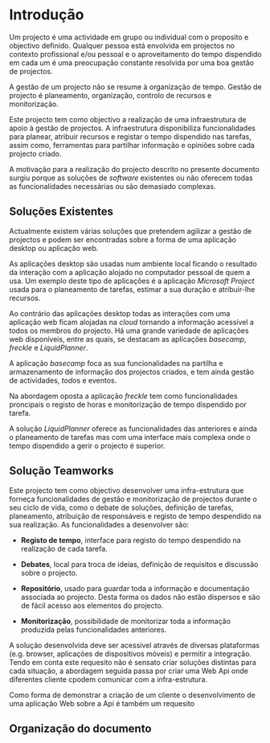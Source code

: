 Introdução
=

Um projecto é uma actividade em grupo ou individual com o proposito e objectivo definido.
Qualquer pessoa está envolvida em projectos no contexto profissional e/ou pessoal e o aproveitamento do tempo dispendido em cada um é uma preocupação constante resolvida por uma boa gestão de projectos. 

A gestão de um projecto não se resume à organização de tempo. Gestão de projecto é planeamento, organização, controlo de recursos e monitorização.

Este projecto tem como objectivo a realização de uma infraestrutura de apoio à gestão de projectos. A infraestrutura disponibiliza funcionalidades para planear, atribuir recursos e registar o tempo dispendido nas tarefas, assim como, ferramentas para partilhar informação e opiniões sobre cada projecto criado.

A motivação para a realização do projecto descrito no presente documento surgiu porque as soluções de *software* existentes ou não oferecem todas as funcionalidades necessárias ou são demasiado complexas.

Soluções Existentes
-

Actualmente existem várias soluções que pretendem agilizar a gestão de projectos e podem ser encontradas sobre a forma de uma aplicação desktop ou aplicação web. 

As aplicações desktop são usadas num ambiente local ficando o resultado da interação com a aplicação alojado no computador pessoal de quem a usa. Um exemplo deste tipo de aplicações é a aplicação *Microsoft Project* usada para o planeamento de tarefas, estimar a sua duração e atribuir-lhe recursos. 

Ao contrário das aplicações desktop todas as interações com uma aplicação web ficam alojadas na *cloud* tornando a informação acessível a todos os membros do projecto. Há uma grande variedade de aplicações web disponíveis, entre as quais, se destacam as aplicações *basecamp*, *freckle* e *LiquidPlanner*.

A aplicação *basecamp* foca as sua funcionalidades na partilha e armazenamento de informação dos projectos criados, e tem ainda gestão de actividades, *todo*s e eventos.

Na abordagem oposta a aplicação *freckle* tem como funcionalidades proncipais o registo de horas e monitorização de tempo dispendido por tarefa.

A solução *LiquidPlanner* oferece as funcionalidades das anteriores e ainda o planeamento de tarefas mas com uma interface mais complexa onde o tempo dispendido a gerir o projecto é superior. 

Solução Teamworks
-

Este projecto tem como objectivo desenvolver uma infra-estrutura que forneça funcionalidades de gestão e monitorização de projectos durante o seu ciclo de vida, como o debate de soluções, definição de tarefas, planeamento, atribuição de responsáveis e registo de tempo despendido na sua realização. As funcionalidades a desenvolver são:

* **Registo de tempo**, interface para  registo do tempo despendido na realização de cada tarefa.

* **Debates**, local para troca de ideias, definição de requisitos e discussão sobre o projecto.

* **Repositório**, usado para guardar toda a informação e documentação associada ao projecto. Desta forma os dados não estão dispersos e são de fácil acesso aos elementos do projecto.

* **Monitorização**, possibilidade de monitorizar toda a informação produzida pelas funcionalidades anteriores. 

A solução desenvolvida deve ser acessível através de diversas plataformas (e.g. browser, aplicações de dispositivos móveis) e permitir a integração. 
Tendo em conta este requesito não é sensato criar soluções distintas para cada situação, a abordagem seguida passa por criar uma Web Api onde diferentes cliente cpodem comunicar com a infra-estrutura.

Como forma de demonstrar a criação de um cliente o desenvolvimento de uma aplicação Web sobre a Api é também um requesito

Organização do documento
-


